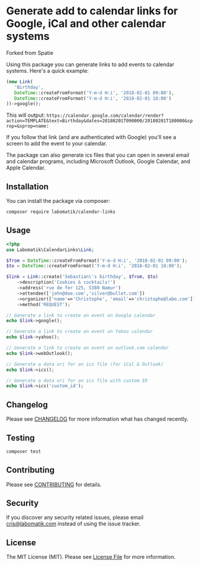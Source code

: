 # Generate add to calendar links for Google, iCal and other calendar systems
Forked from Spatie

Using this package you can generate links to add events to calendar systems. Here's a quick example:

```php
(new Link(
   'Birthday',
   DateTime::createFromFormat('Y-m-d H:i', '2018-02-01 09:00'),
   DateTime::createFromFormat('Y-m-d H:i', '2018-02-01 18:00')
))->google();
```

This will output: `https://calendar.google.com/calendar/render?action=TEMPLATE&text=Birthday&dates=20180201T090000/20180201T180000&sprop=&sprop=name:`

If you follow that link (and are authenticated with Google) you'll see a screen to add the event to your calendar.

The package can also generate ics files that you can open in several email and calendar programs, including Microsoft Outlook, Google Calendar, and Apple Calendar.

## Installation

You can install the package via composer:

```bash
composer require labomatik/calendar-links
```

## Usage

``` php
<?php
use Labomatik\CalendarLinks\Link;

$from = DateTime::createFromFormat('Y-m-d H:i', '2018-02-01 09:00');
$to = DateTime::createFromFormat('Y-m-d H:i', '2018-02-01 18:00');

$link = Link::create('Sebastian\'s birthday', $from, $to)
    ->description('Cookies & cocktails!')
    ->address('rue de fer 125, 5380 Namur')
    ->attendee(['john@doe.com','silver@bullet.com'])
    ->organizer(['name'=>'Christophe', 'email'=>'christophe@labo.com'])
    ->method('REQUEST');

// Generate a link to create an event on Google calendar
echo $link->google();

// Generate a link to create an event on Yahoo calendar
echo $link->yahoo();

// Generate a link to create an event on outlook.com calendar
echo $link->webOutlook();

// Generate a data uri for an ics file (for iCal & Outlook)
echo $link->ics();

// Generate a data uri for an ics file with custom ID
echo $link->ics('custom_id');

```

## Changelog

Please see [CHANGELOG](CHANGELOG.md) for more information what has changed recently.

## Testing

``` bash
composer test
```

## Contributing

Please see [CONTRIBUTING](CONTRIBUTING.md) for details.

## Security

If you discover any security related issues, please email cris@labomatik.com instead of using the issue tracker.


## License

The MIT License (MIT). Please see [License File](LICENSE.md) for more information.
